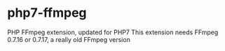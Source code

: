 # php7-ffmpeg
PHP FFmpeg extension, updated for PHP7
This extension needs FFmpeg 0.7.16 or 0.7.17, a really old FFmpeg version

